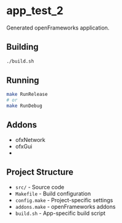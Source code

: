 # app_test_2

Generated openFrameworks application.

## Building

```bash
./build.sh
```

## Running

```bash
make RunRelease
# or
make RunDebug
```

## Addons

- ofxNetwork
- ofxGui
- 

## Project Structure

- `src/` - Source code
- `Makefile` - Build configuration
- `config.make` - Project-specific settings
- `addons.make` - openFrameworks addons
- `build.sh` - App-specific build script

